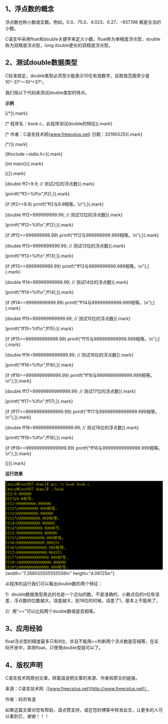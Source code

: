 ## 1、浮点数的概念

浮点数也称小数或实数。例如，0.0、75.0、4.023、0.27、-937.198
都是合法的小数。

C语言中采用float和double关键字来定义小数，float称为单精度浮点型，double称为双精度浮点型，long
double更长的双精度浮点型。

## 2、测试double数据类型

C标准规定，double类型必须至少能表示10位有效数字，且取值范围至少是10^-37^～10^+37^。

我们用以下代码来测试double类型的特点。

**示例**

[/\*]{.mark}

[\* 程序名：book.c，此程序测试double的特征]{.mark}

[\* 作者：C语言技术网(www.freecplus.net) 日期：20190525]{.mark}

[\*/]{.mark}

[#include \<stdio.h\>]{.mark}

[int main()]{.mark}

[{]{.mark}

[double ff2=9.9; // 测试2位的浮点数]{.mark}

[printf(\"ff2=%lf\\n\",ff2);]{.mark}

[if (ff2==9.9) printf(\"ff2与9.9相等。\\n\");]{.mark}

[double ff12=999999999.99; // 测试12位的浮点数]{.mark}

[printf(\"ff12=%lf\\n\",ff12);]{.mark}

[if (ff12==999999999.99)
printf(\"ff12与999999999.999相等。\\n\");]{.mark}

[double ff13=9999999999.99; // 测试13位的浮点数]{.mark}

[printf(\"ff13=%lf\\n\",ff13);]{.mark}

[if (ff13==9999999999.99)
printf(\"ff13与9999999999.999相等。\\n\");]{.mark}

[double ff14=99999999999.99; // 测试14位的浮点数]{.mark}

[printf(\"ff14=%lf\\n\",ff14);]{.mark}

[if (ff14==99999999999.99)
printf(\"ff14与99999999999.999相等。\\n\");]{.mark}

[double ff15=999999999999.99; // 测试15位的浮点数]{.mark}

[printf(\"ff15=%lf\\n\",ff15);]{.mark}

[if (ff15==999999999999.99)
printf(\"ff15与999999999999.999相等。\\n\");]{.mark}

[double ff16=9999999999999.99; // 测试16位的浮点数]{.mark}

[printf(\"ff16=%lf\\n\",ff16);]{.mark}

[if (ff16==9999999999999.99)
printf(\"ff16与9999999999999.999相等。\\n\");]{.mark}

[double ff17=99999999999999.99; // 测试17位的浮点数]{.mark}

[printf(\"ff17=%lf\\n\",ff17);]{.mark}

[if (ff17==99999999999999.99)
printf(\"ff17与99999999999999.999相等。\\n\");]{.mark}

[double ff18=999999999999999.99; // 测试18位的浮点数]{.mark}

[printf(\"ff18=%lf\\n\",ff18);]{.mark}

[if (ff18==999999999999999.99)
printf(\"ff18与99999999999999.999相等。\\n\");]{.mark}

[}]{.mark}

**运行效果**

![](/images/87/media/image1.png){width="7.268055555555556in"
height="4.08125in"}

从程序的运行我们可以看出double数的两个特征：

1）double数据类型表达的也是一个近似的数，不是准确的，小数点后的n位有误差，浮点数的位数越大，误差越大，到18位的时候，误差了1，基本上不能用了。

2）用"=="可以比较两个double数值是否相等。

## 3、应用经验

float浮点型的精度最多只有8位，并且不能用==判断两个浮点数是否相等，在实际开发中，弃用float，只使用double型就可以了。

## 4、版权声明

C语言技术网原创文章，转载请说明文章的来源、作者和原文的链接。

来源：C语言技术网（[www.freecplus.net](http://www.freecplus.net)）

作者：码农有道

如果这篇文章对您有帮助，请点赞支持，或在您的博客中转发此文，让更多的人可以看到它，谢谢！！！
